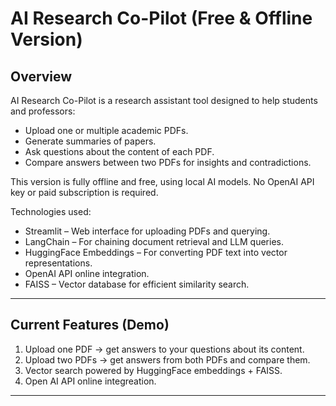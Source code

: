 # AI Research Co-Pilot (Free & Offline Version)

## Overview

AI Research Co-Pilot is a research assistant tool designed to help students and professors:

- Upload one or multiple academic PDFs.
- Generate summaries of papers.
- Ask questions about the content of each PDF.
- Compare answers between two PDFs for insights and contradictions.

This version is fully offline and free, using local AI models. No OpenAI API key or paid subscription is required.

Technologies used:

- Streamlit – Web interface for uploading PDFs and querying.
- LangChain – For chaining document retrieval and LLM queries.
- HuggingFace Embeddings – For converting PDF text into vector representations.
- OpenAI API online integration.
- FAISS – Vector database for efficient similarity search.

---

## Current Features (Demo)

1. Upload one PDF → get answers to your questions about its content.
2. Upload two PDFs → get answers from both PDFs and compare them.
3. Vector search powered by HuggingFace embeddings + FAISS.
4. Open AI API online integreation.

---



